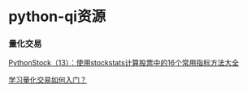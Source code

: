 # python-qi资源
### 量化交易
[PythonStock（13）：使用stockstats计算股票中的16个常用指标方法大全](https://blog.csdn.net/freewebsys/article/details/78578548)

[学习量化交易如何入门？](https://www.zhihu.com/question/22211032)
